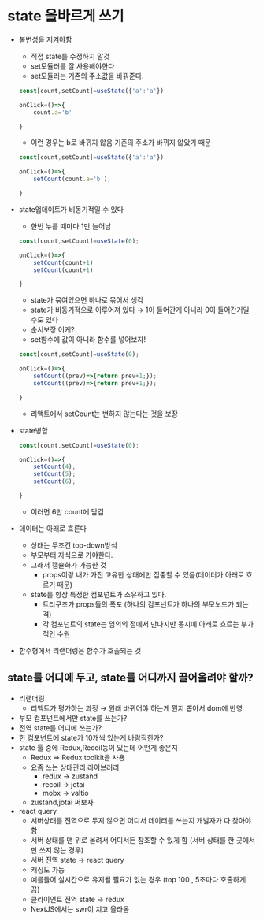 # state 올바르게 쓰기

- 불변성을 지켜야함
    - 직접 state를 수정하지 말것
    - set모듈러를 잘 사용해야한다
    - set모듈러는 기존의 주소값을 바꿔준다.
    
    ```jsx
    const[count,setCount]=useState({'a':'a'})
    
    onClick=()=>{
    	count.a='b'
    
    }
    
    ```
    
    - 이런 경우는 b로 바뀌지 않음 기존의 주소가 바뀌지 않았기 때문
    
    ```jsx
    const[count,setCount]=useState({'a':'a'})
    
    onClick=()=>{
    	setCount(count.a='b');
    
    }
    
    ```
    
- state업데이트가 비동기적일 수 있다
    - 한번 누를 때마다 1만 늘어남
    
    ```jsx
    const[count,setCount]=useState(0);
    
    onClick=()=>{
    	setCount(count+1)
    	setCount(count+1)
    
    }
    ```
    
    - state가 묶여있으면 하나로 묶어서 생각
    - state가 비동기적으로 이루어져 있다 → 1이 들어간게 아니라 0이 들어간거일수도 있다
    - 순서보장 어케?
    - set함수에 값이 아니라 함수를 넣어보자!
    
    ```jsx
    const[count,setCount]=useState(0);
    
    onClick=()=>{
    	setCount((prev)=>{return prev+1;});
    	setCount((prev)=>{return prev+1;});
    
    }
    ```
    
    - 리액트에서 setCount는 변하지 않는다는 것을 보장
- state병합
    
    ```jsx
    const[count,setCount]=useState(0);
    
    onClick=()=>{
    	setCount(4);
    	setCount(5);
    	setCount(6);
    
    }
    ```
    
    - 이러면 6만 count에 담김
- 데이터는 아래로 흐른다
    - 상태는 무조건 top-down방식
    - 부모부터 자식으로 가야한다.
    - 그래서 캡슐화가 가능한 것
        - props이랑 내가 가진 고유한 상태에만 집중할 수 있음(데이터가 아래로 흐르기 때문)
    - state를 항상 특정한 컴포넌트가 소유하고 있다.
        - 트리구조가 props들의 폭포 (하나의 컴포넌트가 하나의 부모노드가 되는격)
        - 각 컴포넌트의 state는 임의의 점에서 만나지만 동시에 아래로 흐르는 부가적인 수원
- 함수형에서 리랜더링은 함수가 호출되는 것

## state를 어디에 두고, state를 어디까지 끌어올려야 할까?

- 리랜더링
    - 리액트가 평가하는 과정 → 원래 바뀌어야 하는게 뭔지 뽑아서 dom에 반영
- 부모 컴포넌트에서만 state를 쓰는가?
- 전역 state를 어디에 쓰는가?
- 한 컴포넌트에 state가 10개씩 있는게 바람직한가?
- state 툴 중에 Redux,Recoil등이 있는데 어떤게 좋은지
    - Redux ⇒ Redux toolkit을 사용
    - 요즘 쓰는 상태관리 라이브러리
        - redux → zustand
        - recoil → jotai
        - mobx → valtio
    - zustand,jotai 써보자
- react query
    - 서버상태를 전역으로 두지 않으면 어디서 데이터를 쓰는지 개발자가 다 찾아야 함
    - 서버 상태를 맨 위로 올려서 어디서든 참조할 수 있게 함 (서버 상태를 한 곳에서만 쓰지 않는 경우)
    - 서버 전역 state → react query
    - 캐싱도 가능
    - 예를들어 실시간으로 유지될 필요가 없는 경우 (top 100 , 5초마다 호출하게 끔)
    - 클라이언트 전역 state → redux
    - NextJS에서는 swr이 치고 올라옴